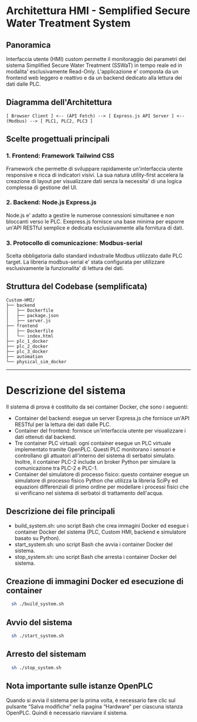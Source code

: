# Architettura HMI - Semplified Secure Water Treatment System

## Panoramica
Interfaccia utente (HMI) custom permette il monitoraggio dei parametri del sistema Simplified Secure Water Treatment (SSWaT) in tempo reale ed in modalita' esclusivamente Read-Only. 
L'applicazione e' composta da un frontend web leggero e reattivo e da un backend dedicato alla lettura dei dati dalle PLC.

## Diagramma dell'Architettura
```[ Browser Client ] <-- (API Fetch) --> [ Express.js API Server ] <-- (Modbus) --> [ PLC1, PLC2, PLC3 ]```

## Scelte progettuali principali

### 1. Frontend: Framework Tailwind CSS
Framework che permette di sviluppare rapidamente un'interfaccia utente responsive e ricca di indicatori visivi. La sua natura utility-first accelera la creazione di layout per visualizzare dati senza la necessita' di una logica complessa di gestione del UI.

### 2. Backend: Node.js Express.js
Node.js e' adatto a gestire le numerose connessioni simultanee e non bloccanti verso le PLC. Exepress.js fornisce una base minima per esporre un'API RESTful semplice e dedicata esclusiavamente alla fornitura di dati.

### 3. Protocollo di comunicazione: Modbus-serial
Scelta obbligatoria dallo standard industraile Modbus utilizzato dalle PLC target. La libreria modbus-serial e' stata configurata per utilizzare esclusivamente la funzionalita' di lettura dei dati.

## Struttura del Codebase (semplificata)
```
Custom-HMI/
├── backend
│   ├── Dockerfile
│   ├── package.json
│   ├── server.js
├── frontend
│   ├── Dockerfile
│   └── index.html
├── plc_1_docker
├── plc_2_docker
├── plc_3_docker
├── automation
└── physical_sim_docker
```

---
# Descrizione del sistema

Il sistema di prova è costituito da sei container Docker, che sono i seguenti:
- Container del backend: esegue un server Express.js che fornisce un'API RESTful per la lettura dei dati dalle PLC.
- Container del frontend: fornisce un'interfaccia utente per visualizzare i dati ottenuti dal backend.
- Tre container PLC virtuali: ogni container esegue un PLC virtuale implementato tramite OpenPLC. Questi PLC monitorano i sensori e controllano gli attuatori all'interno del sistema di serbatoi simulato. Inoltre, il container PLC-2 include un broker Python per simulare la comunicazione tra PLC-2 e PLC-1.
- Container del simulatore di processo fisico: questo container esegue un simulatore di processo fisico Python che utilizza la libreria SciPy ed equazioni differenziali di primo ordine per modellare i processi fisici che si verificano nel sistema di serbatoi di trattamento dell'acqua.

## Descrizione dei file principali
- build_system.sh: uno script Bash che crea immagini Docker ed esegue i container Docker del sistema (PLC, Custom HMI, backend e simulatore basato su Python).
- start_system.sh: uno script Bash che avvia i container Docker del sistema.
- stop_system.sh: uno script Bash che arresta i container Docker del sistema.

## Creazione di immagini Docker ed esecuzione di container

```bash
  sh ./build_system.sh
```

## Avvio del sistema

```bash
  sh ./start_system.sh
```

## Arresto del sistemam

```bash
  sh ./stop_system.sh
```

## Nota importante sulle istanze OpenPLC
Quando si avvia il sistema per la prima volta, è necessario fare clic sul pulsante “Salva modifiche” nella pagina “Hardware” per ciascuna istanza OpenPLC. Quindi è necessario riavviare il sistema.
